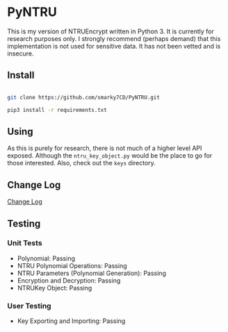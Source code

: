 # PyNTRU

This is my version of NTRUEncrypt written in Python 3. It is currently for research purposes only. I strongly recommend (perhaps demand) that this implementation is not used for sensitive data. It has not been vetted and is insecure.


## Install

```bash

git clone https://github.com/smarky7CD/PyNTRU.git

pip3 install -r requirements.txt

```

## Using

As this is purely for research, there is not much of a higher level API exposed. Although the ```ntru_key_object.py``` would be the place to go for those interested. Also, check out the ```keys``` directory.

## Change Log

[Change Log](https://github.com/smarky7CD/PyNTRU/blob/master/changelog.md)

## Testing

### Unit Tests

* Polynomial: Passing
* NTRU Polynomial Operations: Passing
* NTRU Parameters (Polynomial Generation): Passing
* Encryption and Decryption: Passing
* NTRUKey Object: Passing

### User Testing
* Key Exporting and Importing: Passing

